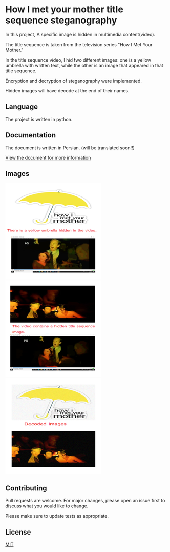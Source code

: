 # How I met your mother title sequence steganography 

In this project, A specific image is hidden in multimedia content(video).

The title sequence is taken from the television series "How I Met Your Mother."

In the title sequence video, I hid two different images: one is a yellow umbrella with written text, while the other is an image that appeared in that title sequence.

Encryption and decryption of steganography were implemented.

Hidden images will have decode at the end of their names.



## Language
The project is written in python.


## Documentation
The document is written in Persian. (will be translated soon!!)

[View the document for more information ](MobinaKashanian-96522321.pdf) 

## Images
<img src="1.png" width="300" height=300></img> 
<img src="2.png" width="300" height=300></img> 
<img src="3.png" width="300" height=300></img> 

## Contributing
Pull requests are welcome. For major changes, please open an issue first to discuss what you would like to change.

Please make sure to update tests as appropriate.

## License
[MIT](https://choosealicense.com/licenses/mit/)
